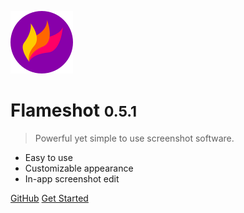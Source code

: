 ![logo](_media/logo.png)

# Flameshot <small>0.5.1</small>

> Powerful yet simple to use screenshot software.

* Easy to use
* Customizable appearance
* In-app screenshot edit

[GitHub](https://github.com/lupoDharkael/flameshot)
[Get Started](#quick-start)
